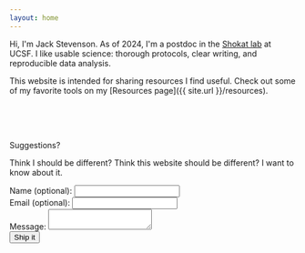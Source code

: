 ```yaml
---
layout: home
---
```

Hi, I'm Jack Stevenson. As of 2024, I'm a postdoc in the [Shokat lab](https://shokatlab.ucsf.edu) at UCSF. I like usable science: thorough protocols, clear writing, and reproducible data analysis.

This website is intended for sharing resources I find useful. Check out some of my favorite tools on my [Resources page]({{ site.url }}/resources).

<br><br><br>

Suggestions?

Think I should be different? Think this website should be different? I want to know about it.
<!-- HTML Form with embedded CSS -->
<style>
  #my-form-status {
    margin-left: 10px;
    padding: 5px;
    opacity: 0;
    transition: opacity 0.5s ease-in-out;
  }
  #my-form-status.visible {
    opacity: 1;
  }
</style>

<form id="my-form" action="https://formspree.io/f/xovazawa" method="POST">
  <label for="name">Name (optional):</label>
  <input type="text" id="name" name="name">
  <br>
  <label for="email">Email (optional):</label>
  <input type="email" id="email" name="email">
  <br>
  <label for="message">Message:</label>
  <textarea id="message" name="message" required></textarea>

  <div style="display: flex; align-items: center;">
    <button type="submit">Ship it</button>
    <span id="my-form-status"></span>
  </div>
</form>

<!-- JavaScript for form handling -->
<script>
  document.addEventListener('DOMContentLoaded', function() {
    var form = document.getElementById("my-form");
    var status = document.getElementById("my-form-status");
    var statusTimeout;
    
    function updateStatus(message, isError = false) {
      clearTimeout(statusTimeout);
      status.textContent = message;
      status.style.color = isError ? "red" : "green";
      status.classList.add('visible');
      
      statusTimeout = setTimeout(() => {
        status.classList.remove('visible');
      }, 2000);
    }
    
    async function handleSubmit(event) {
      event.preventDefault();
      updateStatus("Sending...");
      
      var data = new FormData(event.target);
      try {
        let response = await fetch(event.target.action, {
          method: form.method,
          body: data,
          headers: {
              'Accept': 'application/json'
          }
        });
        
        let result = await response.json();
        
        if (response.ok) {
          updateStatus("Thanks for your submission!");
          form.reset();
        } else {
          updateStatus(result.errors ? result.errors.map(error => error.message).join(", ") : "Oops! There was a problem submitting your form", true);
        }
      } catch (error) {
        updateStatus("Oops! There was a problem submitting your form: " + error.message, true);
      }
    }
    
    form.addEventListener("submit", handleSubmit);
  });
</script>
